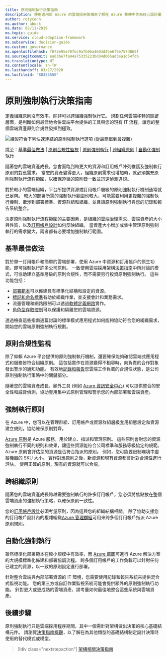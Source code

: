 ```yaml
---
title: 原則強制執行決策指南
description: 使用適用於 Azure 的雲端採用架構來了解在 Azure 移轉中作為核心設計優先事項的原則強制執行訂用帳戶。
author: rotycenh
ms.author: abuck
ms.date: 02/11/2019
ms.topic: guide
ms.service: cloud-adoption-framework
ms.subservice: decision-guide
ms.custom: governance
ms.openlocfilehash: f873e95e70fbc9afb06a4603d4be6f9e757d869f
ms.sourcegitcommit: ea63be7fa94a75335223bd84d065ad3ea1d54fdb
ms.translationtype: HT
ms.contentlocale: zh-TW
ms.lasthandoff: 03/27/2020
ms.locfileid: "80355550"
---
```

# <a name="policy-enforcement-decision-guide"></a>原則強制執行決策指南

定義組織原則沒有效率，除非可以跨組織強制執行它。 規劃任何雲端移轉的關鍵層面，是判斷如何最佳地合併雲端平台提供的工具與您的現有 IT 流程，讓您的整個雲端資產原則合規性發揮到極致。

![繪製符合下列快速連結的原則強制執行選項 (從最簡單到最複雜)](../../_images/decision-guides/decision-guide-policy-enforcement.png)

跳至：[基準最佳做法](#baseline-best-practices) | [原則合規性監視](#policy-compliance-monitoring) | [原則強制執行](#policy-enforcement) | [跨組織原則](#cross-organization-policy) | [自動化強制執行](#automated-enforcement)

隨著您的雲端資產成長，您會面臨到跨更大的資源和訂用帳戶陣列維護及強制執行原則的對應需求。 當您的資產變得更大，組織原則需求也增加時，就必須擴充原則強制執行流程範圍，以確保遵循的原則皆一致並迅速偵測違規。

對於較小的雲端組織，平台所提供資源或訂用帳戶層級的原則強制執行機制通常就已足夠。 較大的部署所需的強制執行範圍也較大，可能需要利用更複雜的強制執行機制，牽涉到部署標準、資源群組和組織，並且讓原則強制執行與您的記錄和報告系統整合。

決定原則強制執行流程範圍的主要因素，是組織的[雲端治理需求](../../govern/index.md)、雲端資產的大小與性質，以及[訂用帳戶設計](../subscriptions/index.md)如何反映組織。 當資產大小增加或集中管理原則強制執行的需求變大，兩者都有必要增加強制執行範圍。

## <a name="baseline-best-practices"></a>基準最佳做法

對於單一訂用帳戶和簡單的雲端部署，使用 Azure 中資源和訂用帳戶的原生功能，即可強制執行許多公司原則。 一致使用雲端採用架構[決策指南](../index.md)中所討論的模式，可協助建立基準層級的原則合規性，而不需要另行投資原則強制執行。 這些功能包括：

- [部署範本](../resource-consistency/index.md)可以佈建具有標準化結構和設定的資源。
- [標記和命名標準](../resource-tagging/index.md)有助於組織作業，並支援會計和業務需求。
- 流量管理和網路限制可以透過[軟體定義網路](../software-defined-network/index.md)實作。
- [角色型存取控制](../identity/index.md)可以保護和隔離您的雲端資源。

透過檢查這些指南通篇討論的標準模式應用程式如何能夠協助符合您的組織需求，開始您的雲端原則強制執行規劃。

## <a name="policy-compliance-monitoring"></a>原則合規性監視

除了仰賴 Azure 平台提供的原則強制執行機制，還要確保能夠確認雲端式應用程式和服務皆符合組織原則。 這包括實作在資源變得不相容時，向負責的合作對象發出警示的通知功能。 有效地[記錄和報告](../logging-and-reporting/index.md)您雲端工作負載的合規性狀態，是公司原則強制執行策略中的關鍵部分。

隨著您的雲端資產成長，額外工具 (例如 [Azure 資訊安全中心](https://docs.microsoft.com/azure/security-center)) 可以提供整合的安全性和威脅偵測，協助套用集中式原則管理和警示您的內部部署和雲端資產。

## <a name="policy-enforcement"></a>強制執行原則

在 Azure 中，您可以在管理群組、訂用帳戶或資源群組層級套用組態設定和資源建立規則，協助確保原則對齊。

[Azure 原則](https://docs.microsoft.com/azure/governance/policy/overview)是 Azure 服務，用於建立、指派和管理原則。 這些原則會對您的資源強制執行不同的規則和效果，讓這些資源能符合公司標準和服務等級協定的規範。 Azure 原則會評估您的資源是否符合指派的原則。 例如，您可能要限制環境中虛擬機器的 SKU 大小。 實作對應原則之後，新資源和現有資源都會針對合規性進行評估。 使用正確的原則，現有的資源就可以合規。

## <a name="cross-organization-policy"></a>跨組織原則

隨著您的雲端資產成長跨越需要強制執行的許多訂用帳戶，您必須將焦點放在整個雲端資產的強制執行策略，以確保原則一致性。

您的[訂用帳戶設計](../subscriptions/index.md)必須考量原則，因為這與您的組織結構相關。 除了協助支援您的訂用帳戶設計內的複雜組織[Azure 管理群組](../../ready/azure-best-practices/organize-subscriptions.md)可用來跨多個訂用帳戶指派 Azure 原則規則。

## <a name="automated-enforcement"></a>自動化強制執行

雖然標準化部署範本在較小規模中有效率，而 [Azure 藍圖](https://docs.microsoft.com/azure/governance/blueprints/overview)可進行 Azure 解決方案的大規模標準化佈建和部署協調流程。 跨多個訂用帳戶的工作負載可以針對任何已建立的資源，以一致的原則設定進行部署。

針對整合雲端與內部部署資源的 IT 環境，您需要使用記錄和報告系統來提供混合式監視功能。 您的第三方或自訂作業監視系統可能會提供額外的原則強制執行功能。 針對更大或更成熟的雲端資產，請考量如何最佳地整合這些系統與雲端資產。

## <a name="next-steps"></a>後續步驟

原則強制執行只是雲端採用程序期間，其中一個需針對架構做出決策的核心基礎結構元件。 請瀏覽[決策指南概觀](../index.md)，以了解在為其他類型的基礎結構制定設計決策時使用的替代模式或模型。

> [!div class="nextstepaction"]
> [架構相關決策指南](../index.md)
